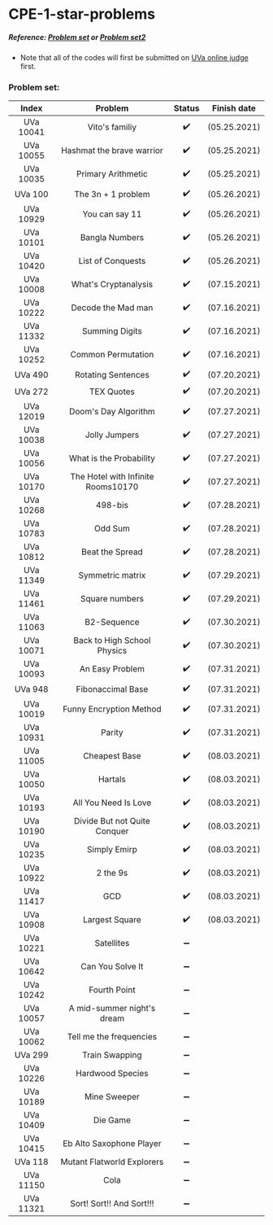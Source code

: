 # CPE-1-star-problems  
  
##### Reference: [Problem set](http://squall.cs.ntou.edu.tw/cprog/practices/CPE1star/problem%20list.html) or [Problem set2](https://cpe.cse.nsysu.edu.tw/environment.php#starList)      
  
- Note that all of the codes will first be submitted on [UVa online judge](https://onlinejudge.org/) first.
  
### Problem set:  
| Index | Problem | Status | Finish date |
| :---: | :---: | :---: | :---: |
| UVa 10041 | Vito's familiy | :heavy_check_mark: | (05.25.2021) |  
| UVa 10055 | Hashmat the brave warrior | :heavy_check_mark: | (05.25.2021) |  
| UVa 10035 | Primary Arithmetic | :heavy_check_mark: | (05.25.2021) |  
| UVa 100 | The 3n + 1 problem | :heavy_check_mark: | (05.26.2021) |  
| UVa 10929 | You can say 11 | :heavy_check_mark: | (05.26.2021) |  
| UVa 10101 | Bangla Numbers | :heavy_check_mark: | (05.26.2021) |  
| UVa 10420 | List of Conquests | :heavy_check_mark: | (05.26.2021) |  
| UVa 10008 | What's Cryptanalysis | :heavy_check_mark: | (07.15.2021) |  
| UVa 10222 | Decode the Mad man | :heavy_check_mark: | (07.16.2021) |  
| UVa 11332 | Summing Digits | :heavy_check_mark: | (07.16.2021) |  
| UVa 10252 | Common Permutation | :heavy_check_mark: | (07.16.2021) |  
| UVa 490 | Rotating Sentences | :heavy_check_mark: | (07.20.2021) |  
| UVa 272 | TEX Quotes | :heavy_check_mark: | (07.20.2021) |  
| UVa 12019 | Doom's Day Algorithm | :heavy_check_mark: | (07.27.2021) |  
| UVa 10038 | Jolly Jumpers | :heavy_check_mark: | (07.27.2021) |  
| UVa 10056 | What is the Probability | :heavy_check_mark: | (07.27.2021) |  
| UVa 10170 | The Hotel with Infinite Rooms10170 | :heavy_check_mark: | (07.27.2021) |  
| UVa 10268 | 498-bis | :heavy_check_mark: | (07.28.2021) |  
| UVa 10783 | Odd Sum | :heavy_check_mark: | (07.28.2021) |    
| UVa 10812 | Beat the Spread | :heavy_check_mark: | (07.28.2021) |  
| UVa 11349 | Symmetric matrix | :heavy_check_mark: | (07.29.2021) |  
| UVa 11461 | Square numbers | :heavy_check_mark: | (07.29.2021) |  
| UVa 11063 | B2-Sequence | :heavy_check_mark: | (07.30.2021) |  
| UVa 10071 | Back to High School Physics | :heavy_check_mark: | (07.30.2021) |  
| UVa 10093 | An Easy Problem | :heavy_check_mark: | (07.31.2021) |  
| UVa 948 | Fibonaccimal Base | :heavy_check_mark: | (07.31.2021) |  
| UVa 10019 | Funny Encryption Method | :heavy_check_mark: | (07.31.2021) |  
| UVa 10931 | Parity | :heavy_check_mark: | (07.31.2021) |  
| UVa 11005 | Cheapest Base | :heavy_check_mark: | (08.03.2021) |  
| UVa 10050 | Hartals | :heavy_check_mark: | (08.03.2021) |  
| UVa 10193 | All You Need Is Love | :heavy_check_mark: | (08.03.2021) |  
| UVa 10190 | Divide But not Quite Conquer | :heavy_check_mark: | (08.03.2021) |  
| UVa 10235 | Simply Emirp | :heavy_check_mark: | (08.03.2021) |  
| UVa 10922 | 2 the 9s | :heavy_check_mark: | (08.03.2021) |  
| UVa 11417 | GCD | :heavy_check_mark: | (08.03.2021) |  
| UVa 10908 | Largest Square | :heavy_check_mark: | (08.03.2021) |  
| UVa 10221 | Satellites | :heavy_minus_sign: | |  
| UVa 10642 | Can You Solve It | :heavy_minus_sign: | | 
| UVa 10242 | Fourth Point | :heavy_minus_sign: | | 
| UVa 10057 | A mid-summer night's dream | :heavy_minus_sign: | | 
| UVa 10062 | Tell me the frequencies | :heavy_minus_sign: | | 
| UVa 299 | Train Swapping | :heavy_minus_sign: | | 
| UVa 10226 | Hardwood Species | :heavy_minus_sign: | | 
| UVa 10189 | Mine Sweeper | :heavy_minus_sign: | | 
| UVa 10409 | Die Game | :heavy_minus_sign: | | 
| UVa 10415 | Eb Alto Saxophone Player | :heavy_minus_sign: | | 
| UVa 118 | Mutant Flatworld Explorers | :heavy_minus_sign: | | 
| UVa 11150 | Cola | :heavy_minus_sign: | | 
| UVa 11321 | Sort! Sort!! And Sort!!! | :heavy_minus_sign: | |  
